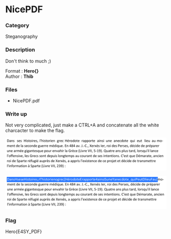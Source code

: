 # NicePDF

### Category

Steganography

### Description

Don't think to much ;)

Format : **Hero{}**<br>
Author : **Thib**

### Files

- NicePDF.pdf

### Write up

Not very complicated, just make a CTRL+A and concatenate all the white charcacter to make the flag.

![image](text.png)

![image](flagtext.png)

### Flag

Hero{E4SY_PDF}
